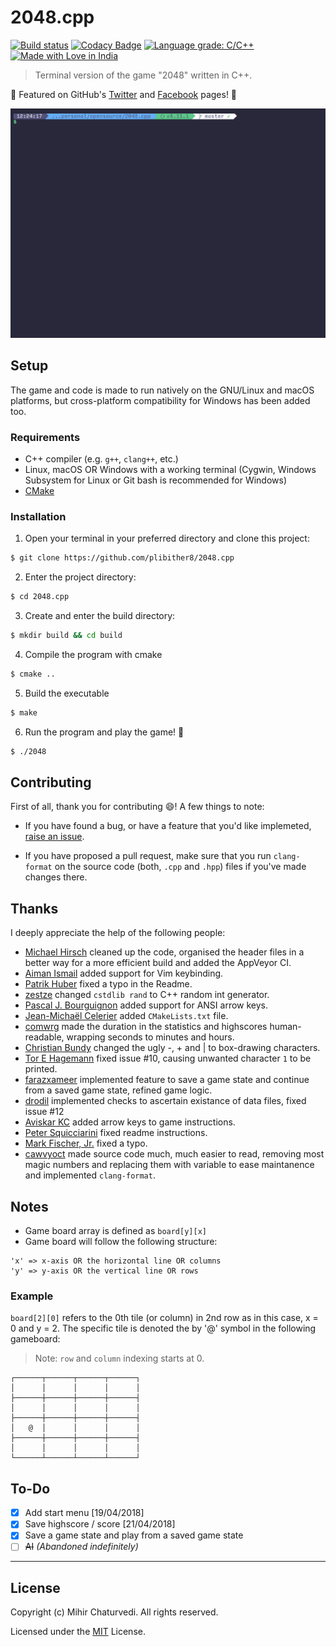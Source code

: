 # 2048.cpp

<!--[![Build Status](https://img.shields.io/travis/plibither8/2048.cpp.svg)](https://travis-ci.com/plibither8/2048.cpp)-->
[![Build status](https://ci.appveyor.com/api/projects/status/sljhlvcx8k11ckw7?svg=true)](https://ci.appveyor.com/project/plibither8/2048-cpp)
[![Codacy Badge](https://api.codacy.com/project/badge/Grade/b37414d66e7d4146bf72a4a467fdc84d)](https://app.codacy.com/app/plibither8/2048.cpp?utm_source=github.com&utm_medium=referral&utm_content=plibither8/2048.cpp&utm_campaign=Badge_Grade_Dashboard)
[![Language grade: C/C++](https://img.shields.io/lgtm/grade/cpp/g/plibither8/2048.cpp.svg?logo=lgtm&logoWidth=18)](https://lgtm.com/projects/g/plibither8/2048.cpp/context:cpp)
[![Made with Love in India](https://madewithlove.org.in/badge.svg)](https://madewithlove.org.in/)

> Terminal version of the game "2048" written in C++.

:tada: Featured on GitHub's [Twitter](https://twitter.com/github/status/1017094930991370240) and [Facebook](https://www.facebook.com/GitHub/videos/1433491453419807/) pages! :tada:

![Demo of usage](assets/demo.gif)

## Setup

The game and code is made to run natively on the GNU/Linux and macOS platforms, but cross-platform compatibility for Windows has been added too.

### Requirements

* C++ compiler (e.g. `g++`, `clang++`, etc.)
* Linux, macOS OR Windows with a working terminal (Cygwin, Windows Subsystem for Linux or Git bash is recommended for Windows)
* [CMake](https://cmake.org/)

### Installation

1. Open your terminal in your preferred directory and clone this project:
```bash
$ git clone https://github.com/plibither8/2048.cpp
```
2. Enter the project directory:
```bash
$ cd 2048.cpp
```
3. Create and enter the build directory:
```bash
$ mkdir build && cd build
```
4. Compile the program with cmake
```bash
$ cmake ..
```
5. Build the executable
```bash
$ make
```
6. Run the program and play the game! :tada:
```bash
$ ./2048
```

## Contributing

First of all, thank you for contributing :smile:! A few things to note:

* If you have found a bug, or have a feature that you'd like implemeted, [raise an issue](https://github.com/plibither8/2048.cpp/issues).

* If you have proposed a pull request, make sure that you run `clang-format` on the source code (both, `.cpp` and `.hpp`) files if you've made changes there.

## Thanks

I deeply appreciate the help of the following people:

* [Michael Hirsch](https://github.com/scivision) cleaned up the code, organised the header files in a better way for a more efficient build and added the AppVeyor CI.
* [Aiman Ismail](https://github.com/pokgak) added support for Vim keybinding.
* [Patrik Huber](https://github.com/patrikhuber) fixed a typo in the Readme.
* [zestze](https://github.com/zestze) changed `cstdlib rand` to C++ random int generator.
* [Pascal J. Bourguignon](https://github.com/informatimago) added support for ANSI arrow keys.
* [Jean-Michaël Celerier](https://github.com/jcelerier) added `CMakeLists.txt` file.
* [comwrg](https://github.com/comwrg) made the duration in the statistics and highscores human-readable, wrapping seconds to minutes and hours.
* [Christian Bundy](https://github.com/christianbundy) changed the ugly -, + and | to box-drawing characters.
* [Tor E Hagemann](https://github.com/hagemt) fixed issue #10, causing unwanted character `1` to be printed.
* [farazxameer](https://github.com/farazxameer) implemented feature to save a game state and continue from a saved game state, refined game logic.
* [drodil](https://github.com/drodil) implemented checks to ascertain existance of data files, fixed issue #12
* [Aviskar KC](https://github.com/aviskarkc10) added arrow keys to game instructions.
* [Peter Squicciarini](https://github.com/stripedpajamas) fixed readme instructions.
* [Mark Fischer, Jr.](https://github.com/flyingfisch) fixed a typo.
* [cawvyoct](https://github.com/cawvyoct) made source code much, much easier to read, removing most magic numbers and replacing them with variable to ease maintanence and implemented `clang-format`.

## Notes

* Game board array is defined as `board[y][x]`
* Game board will follow the following structure:

```plaintext
'x' => x-axis OR the horizontal line OR columns
'y' => y-axis OR the vertical line OR rows
```

### Example

`board[2][0]` refers to the 0th tile (or column) in 2nd row as in this case, x = 0 and y = 2. The specific tile is denoted the by '@' symbol in the following gameboard:

> Note: `row` and `column` indexing starts at 0.

```plaintext
┌──────┬──────┬──────┬──────┐
│      │      │      │      │
├──────┼──────┼──────┼──────┤
│      │      │      │      │
├──────┼──────┼──────┼──────┤
│   @  │      │      │      │
├──────┼──────┼──────┼──────┤
│      │      │      │      │
└──────┴──────┴──────┴──────┘
```

## To-Do

- [x] Add start menu [19/04/2018]
- [x] Save highscore / score [21/04/2018]
- [x] Save a game state and play from a saved game state
- [ ] ~~AI~~ *(Abandoned indefinitely)*

---

## License

Copyright (c) Mihir Chaturvedi. All rights reserved.

Licensed under the [MIT](LICENSE) License.
